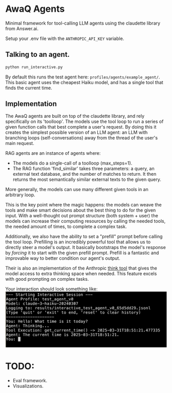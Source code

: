 # AwaQ Agents

Minimal framework for tool-calling LLM agents using the claudette library from Answer.ai.

Setup your .env file with the `ANTHROPIC_API_KEY` variable.

## Talking to an agent.

```bash
python run_interactive.py
```

By default this runs the test agent here: `profiles/agents/example_agent/`.
This basic agent uses the cheapest Haiku model, and has a single tool that finds the current time. 

## Implementation 

The AwaQ agents are built on top of the claudette library, and rely specifically on its 'toolloop'. The models use the tool loop to run a series of given function calls that best complete a user's request. 
By doing this it creates the simplest possible version of an LLM agent: an LLM with branching loops (self-conversations) away from the thread of the user's main request. 

RAG agents are an instance of agents where:
- The models do a single-call of a toolloop (max_steps=1).
- The RAG function 'find_similar' takes three parameters: a query, an external text database, and the number of matches to return. It then returns the most semantically similar external texts to the given query.

More generally, the models can use many different given tools in an arbitrary loop. 

This is the key point where the magic happens: the models can weave the tools and make smart decisions about the best thing to do for the given input. With a well-thought out prompt structure (both system + user) the models can  increase their computing resources by calling the needed tools, the needed amount of times, to complete a complex task. 

Additionally, we also have the ability to set a "prefill" prompt before calling the tool loop. Prefilling is an incredibly powerful tool that allows us to directly steer a model's output. It basically bootstraps the model's response by *forcing* it to start with the given prefill prompt. Prefill is a fantastic and improvable way to better condition our agent's output.

Their is also an implementation of the Anthropic [think tool](https://www.anthropic.com/engineering/claude-think-tool) that gives the model access to extra thinking space when needed. This feature excels with good prompting on complex tasks.

Your interaction should look something like:
![Sample interaction](image.png)

# TODO: 
- Eval framework.  
- Visualizations. 
